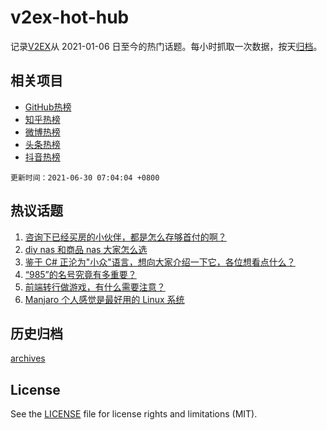 # v2ex-hot-hub

 记录[V2EX](https://www.v2ex.com/)从 2021-01-06 日至今的热门话题。每小时抓取一次数据，按天[归档](archives)。
 
 ## 相关项目

- [GitHub热榜](https://github.com/snaildev/github-hot-hub)
- [知乎热榜](https://github.com/snaildev/zhihu-hot-hub)
- [微博热榜](https://github.com/snaildev/weibo-hot-hub)
- [头条热榜](https://github.com/snaildev/toutiao-hot-hub)
- [抖音热榜](https://github.com/snaildev/douyin-hot-hub)


 `更新时间：2021-06-30 07:04:04 +0800`

## 热议话题

1. [咨询下已经买房的小伙伴，都是怎么存够首付的啊？](https://www.v2ex.com/t/786398)
1. [diy nas 和商品 nas 大家怎么选](https://www.v2ex.com/t/786377)
1. [鉴于 C# 正沦为"小众"语言，想向大家介绍一下它，各位想看点什么？](https://www.v2ex.com/t/786457)
1. [“985”的名号究竟有多重要？](https://www.v2ex.com/t/786368)
1. [前端转行做游戏，有什么需要注意？](https://www.v2ex.com/t/786371)
1. [Manjaro 个人感觉是最好用的 Linux 系统](https://www.v2ex.com/t/786502)

## 历史归档

[archives](archives)

## License

See the [LICENSE](LICENSE) file for license rights and limitations (MIT).
